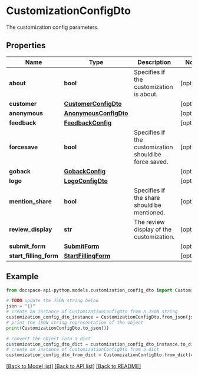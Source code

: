 # CustomizationConfigDto
The customization config parameters.

## Properties

Name | Type | Description | Notes
------------ | ------------- | ------------- | -------------
**about** | **bool** | Specifies if the customization is about. | [optional] 
**customer** | [**CustomerConfigDto**](CustomerConfigDto.md) |  | [optional] 
**anonymous** | [**AnonymousConfigDto**](AnonymousConfigDto.md) |  | [optional] 
**feedback** | [**FeedbackConfig**](FeedbackConfig.md) |  | [optional] 
**forcesave** | **bool** | Specifies if the customization should be force saved. | [optional] 
**goback** | [**GobackConfig**](GobackConfig.md) |  | [optional] 
**logo** | [**LogoConfigDto**](LogoConfigDto.md) |  | [optional] 
**mention_share** | **bool** | Specifies if the share should be mentioned. | [optional] 
**review_display** | **str** | The review display of the customization. | [optional] 
**submit_form** | [**SubmitForm**](SubmitForm.md) |  | [optional] 
**start_filling_form** | [**StartFillingForm**](StartFillingForm.md) |  | [optional] 

## Example

```python
from docspace-api-python.models.customization_config_dto import CustomizationConfigDto

# TODO update the JSON string below
json = "{}"
# create an instance of CustomizationConfigDto from a JSON string
customization_config_dto_instance = CustomizationConfigDto.from_json(json)
# print the JSON string representation of the object
print(CustomizationConfigDto.to_json())

# convert the object into a dict
customization_config_dto_dict = customization_config_dto_instance.to_dict()
# create an instance of CustomizationConfigDto from a dict
customization_config_dto_from_dict = CustomizationConfigDto.from_dict(customization_config_dto_dict)
```
[[Back to Model list]](../README.md#documentation-for-models) [[Back to API list]](../README.md#documentation-for-api-endpoints) [[Back to README]](../README.md)


